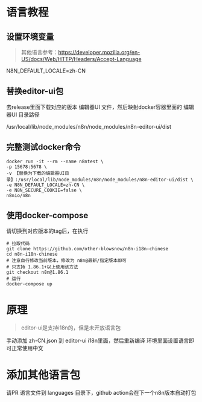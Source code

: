 # 语言教程
## 设置环境变量
> 其他语言参考：https://developer.mozilla.org/en-US/docs/Web/HTTP/Headers/Accept-Language

N8N_DEFAULT_LOCALE=zh-CN

## 替换editor-ui包
去release里面下载对应的版本 编辑器UI 文件，然后映射docker容器里面的 编辑器UI 目录路径

/usr/local/lib/node_modules/n8n/node_modules/n8n-editor-ui/dist


## 完整测试docker命令
```shell
docker run -it --rm --name n8ntest \
-p 15678:5678 \
-v 【替换为下载的编辑器UI目录】:/usr/local/lib/node_modules/n8n/node_modules/n8n-editor-ui/dist \
-e N8N_DEFAULT_LOCALE=zh-CN \
-e N8N_SECURE_COOKIE=false \
n8nio/n8n
```

## 使用docker-compose
请切换到对应版本的tag后，在执行
```shell
# 拉取代码
git clone https://github.com/other-blowsnow/n8n-i18n-chinese
cd n8n-i18n-chinese
# 注意自行修改当前版本，修改为 n8n@最新/指定版本即可
# 只支持 1.86.1+以上使用该方法
git checkout n8n@1.86.1
# 运行
docker-compose up
``` 

# 原理
> editor-ui是支持i18n的，但是未开放语言包

手动添加 zh-CN.json 到 editor-ui i18n里面，然后重新编译
环境里面设置语言即可正常使用中文

# 添加其他语言包
请PR 语言文件到 languages 目录下，github action会在下一个n8n版本自动打包
